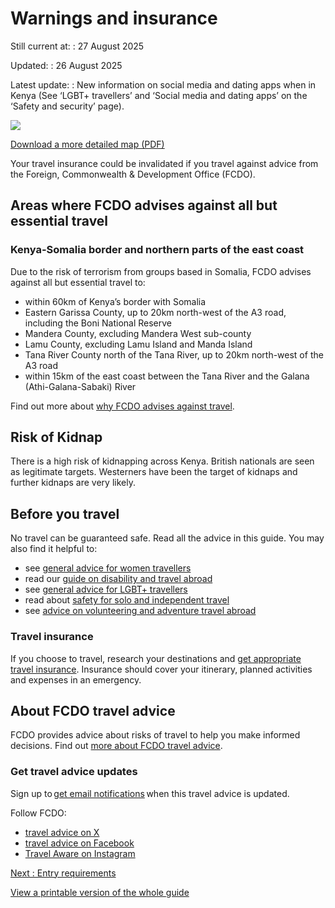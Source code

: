 # Warnings and insurance

Still current at:
:   27 August 2025

Updated:
:   26 August 2025

Latest update:
:   New information on social media and dating apps when in Kenya (See ‘LGBT+ travellers’ and ‘Social media and dating apps’ on the ‘Safety and security’ page).

![](https://assets.publishing.service.gov.uk/media/618e41d8d3bf7f0559e1d936/FCDO__TA__055_-_Kenya_Travel_Advice_Ed3__WEB_.jpg)


[Download a more detailed map (PDF)](https://assets.publishing.service.gov.uk/media/618e41d9e90e07043f2b95c9/FCDO__TA__055_-_Kenya_Travel_Advice_Ed3.pdf)

Your travel insurance could be invalidated if you travel against advice from the Foreign, Commonwealth & Development Office (FCDO).

## Areas where FCDO advises against all but essential travel

### Kenya-Somalia border and northern parts of the east coast

Due to the risk of terrorism from groups based in Somalia, FCDO advises against all but essential travel to:

* within 60km of Kenya’s border with Somalia
* Eastern Garissa County, up to 20km north-west of the A3 road, including the Boni National Reserve
* Mandera County, excluding Mandera West sub-county
* Lamu County, excluding Lamu Island and Manda Island
* Tana River County north of the Tana River, up to 20km north-west of the A3 road
* within 15km of the east coast between the Tana River and the Galana (Athi-Galana-Sabaki) River

Find out more about [why FCDO advises against travel](/foreign-travel-advice/kenya/regional-risks).

## Risk of Kidnap

There is a high risk of kidnapping across Kenya. British nationals are seen as legitimate targets. Westerners have been the target of kidnaps and further kidnaps are very likely.

## Before you travel

No travel can be guaranteed safe. Read all the advice in this guide. You may also find it helpful to:

* see [general advice for women travellers](https://www.gov.uk/guidance/advice-for-women-travelling-abroad)
* read our [guide on disability and travel abroad](https://www.gov.uk/government/publications/disabled-travellers)
* see [general advice for LGBT+ travellers](https://www.gov.uk/guidance/lesbian-gay-bisexual-and-transgender-foreign-travel-advice)
* read about [safety for solo and independent travel](https://www.gov.uk/guidance/solo-and-independent-travel)
* see [advice on volunteering and adventure travel abroad](https://www.gov.uk/guidance/safer-adventure-travel-and-volunteering-overseas)

### Travel insurance

If you choose to travel, research your destinations and [get appropriate travel insurance](https://www.gov.uk/guidance/foreign-travel-insurance). Insurance should cover your itinerary, planned activities and expenses in an emergency.

## About FCDO travel advice

FCDO provides advice about risks of travel to help you make informed decisions. Find out [more about FCDO travel advice](https://www.gov.uk/guidance/about-foreign-commonwealth-development-office-travel-advice).

### Get travel advice updates

Sign up to [get email notifications](https://www.gov.uk/foreign-travel-advice/kenya/email-signup) when this travel advice is updated.

Follow FCDO:

* [travel advice on X](https://x.com/fcdotravelgovuk)
* [travel advice on Facebook](https://www.facebook.com/FCDOTravel/)
* [Travel Aware on Instagram](https://www.instagram.com/travelaware/)

[Next
:
Entry requirements](/foreign-travel-advice/kenya/entry-requirements)

[View a printable version of the whole guide](/foreign-travel-advice/kenya/print)